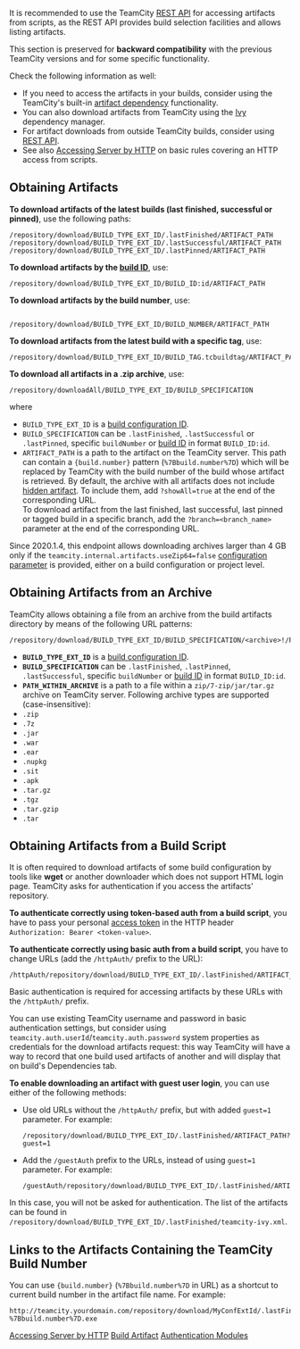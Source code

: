 [//]: # (title: Patterns for Accessing Build Artifacts)
[//]: # (auxiliary-id: Patterns for Accessing Build Artifacts)

<warning>

It is recommended to use the TeamCity [REST API](https://www.jetbrains.com/help/teamcity/rest/manage-finished-builds.html#Get+Build+Artifacts) for accessing artifacts from scripts, as the REST API provides build selection facilities and allows listing artifacts.
</warning>

This section is preserved for __backward compatibility__ with the previous TeamCity versions and for some specific functionality.

Check the following information as well:
* If you need to access the artifacts in your builds, consider using the TeamCity's built-in [artifact dependency](artifact-dependencies.md) functionality.
* You can also download artifacts from TeamCity using the [Ivy](artifact-dependencies.md#Configuring+Artifact+Dependencies+Using+Ant+Build+Script) dependency manager.
* For artifact downloads from outside TeamCity builds, consider using [REST API](https://www.jetbrains.com/help/teamcity/rest/teamcity-rest-api-documentation.html).
* See also [Accessing Server by HTTP](accessing-server-by-http.md) on basic rules covering an HTTP access from scripts.

## Obtaining Artifacts

__To download artifacts of the latest builds (last finished, successful or pinned)__, use the following paths:

```Shell
/repository/download/BUILD_TYPE_EXT_ID/.lastFinished/ARTIFACT_PATH
/repository/download/BUILD_TYPE_EXT_ID/.lastSuccessful/ARTIFACT_PATH
/repository/download/BUILD_TYPE_EXT_ID/.lastPinned/ARTIFACT_PATH

```

__To download artifacts by the [build ID](build-results-page.md#Internal+Build+ID)__, use:

```Shell
/repository/download/BUILD_TYPE_EXT_ID/BUILD_ID:id/ARTIFACT_PATH

```

__To download artifacts by the build number__, use:

```Shell

/repository/download/BUILD_TYPE_EXT_ID/BUILD_NUMBER/ARTIFACT_PATH

```

__To download artifacts from the latest build with a specific tag__, use:

```Shell
/repository/download/BUILD_TYPE_EXT_ID/BUILD_TAG.tcbuildtag/ARTIFACT_PATH

```

__To download all artifacts in a .zip archive__, use:

```Shell
/repository/downloadAll/BUILD_TYPE_EXT_ID/BUILD_SPECIFICATION

```

where
* `BUILD_TYPE_EXT_ID` is a [build configuration ID](configuring-general-settings.md).
* `BUILD_SPECIFICATION` can be `.lastFinished`, `.lastSuccessful` or `.lastPinned`, specific `buildNumber` or [build ID](build-results-page.md#Internal+Build+ID) in format `BUILD_ID:id`.
* `ARTIFACT_PATH` is a path to the artifact on the TeamCity server. This path can contain a `{build.number}` pattern (`%7Bbuild.number%7D`) which will be replaced by TeamCity with the build number of the build whose artifact is retrieved. By default, the archive with all artifacts does not include [hidden artifact](build-artifact.md#Hidden+Artifacts). To include them, add `?showAll=true` at the end of the corresponding URL.   
To download artifact from the last finished, last successful, last pinned or tagged build in a specific branch, add the `?branch=<branch_name>` parameter at the end of the corresponding URL.
  
Since 2020.1.4, this endpoint allows downloading archives larger than 4 GB only if the `teamcity.internal.artifacts.useZip64=false` [configuration parameter](configuring-build-parameters.md) is provided, either on a build configuration or project level.

## Obtaining Artifacts from an Archive

TeamCity allows obtaining a file from an archive from the build artifacts directory by means of the following URL patterns:

```Shell
/repository/download/BUILD_TYPE_EXT_ID/BUILD_SPECIFICATION/<archive>!/PATH_WITHIN_ARCHIVE

```

* __`BUILD_TYPE_EXT_ID`__ is a [build configuration ID](configuring-general-settings.md).
* __`BUILD_SPECIFICATION`__ can be `.lastFinished`, `.lastPinned`, `.lastSuccessful`, specific `buildNumber` or [build ID](build-results-page.md#Internal+Build+ID) in format `BUILD_ID:id`.
* __`PATH_WITHIN_ARCHIVE`__ is a path to a file within a `zip/7-zip/jar/tar.gz` archive on TeamCity server.
 Following archive types are supported (case-insensitive):
* `.zip`
* `.7z`
* `.jar`
* `.war`
* `.ear`
* `.nupkg`
* `.sit`
* `.apk`
* `.tar.gz`
* `.tgz`
* `.tar.gzip`
* `.tar`

[//]: # (Internal note. Do not delete. "Patterns For Accessing Build Artifactsd243e253.txt")

## Obtaining Artifacts from a Build Script

It is often required to download artifacts of some build configuration by tools like __wget__ or another downloader which does not support HTML login page. TeamCity asks for authentication if you access the artifacts' repository.

__To authenticate correctly using token-based auth from a build script__, you have to pass your personal [access token](configuring-your-user-profile.md#Managing+Access+Tokens) in the HTTP header `Authorization: Bearer <token-value>`.

__To authenticate correctly using basic auth from a build script__, you have to change URLs (add the `/httpAuth/` prefix to the URL):

```Shell
/httpAuth/repository/download/BUILD_TYPE_EXT_ID/.lastFinished/ARTIFACT_PATH

```

Basic authentication is required for accessing artifacts by these URLs with the `/httpAuth/` prefix.

You can use existing TeamCity username and password in basic authentication settings, but consider using `teamcity.auth.userId`/`teamcity.auth.password` system properties as credentials for the download artifacts request: this way TeamCity will have a way to record that one build used artifacts of another and will display that on build's Dependencies tab.

__To enable downloading an artifact with guest user login__, you can use either of the following methods:

*  Use old URLs without the `/httpAuth/` prefix, but with added `guest=1` parameter. For example:

    ```Shell
    /repository/download/BUILD_TYPE_EXT_ID/.lastFinished/ARTIFACT_PATH?guest=1

    ```

* Add the `/guestAuth` prefix to the URLs, instead of using `guest=1` parameter. For example:

    ```Shell
    /guestAuth/repository/download/BUILD_TYPE_EXT_ID/.lastFinished/ARTIFACT_PATH

    ```

In this case, you will not be asked for authentication. The list of the artifacts can be found in `/repository/download/BUILD_TYPE_EXT_ID/.lastFinished/teamcity-ivy.xml`.

## Links to the Artifacts Containing the TeamCity Build Number

You can use `{build.number}` (`%7Bbuild.number%7D` in URL) as a shortcut to current build number in the artifact file name. For example:

```Shell
http://teamcity.yourdomain.com/repository/download/MyConfExtId/.lastFinished/TeamCity-%7Bbuild.number%7D.exe

```

[//]: # (Internal note. Do not delete. "Patterns For Accessing Build Artifactsd243e349.txt")    

<seealso>
        <category ref="extending_tc">
            <a href="accessing-server-by-http.md">Accessing Server by HTTP</a>
        </category>
        <category ref="concepts">
            <a href="build-artifact.md">Build Artifact</a>
            <a href="authentication-modules.md">Authentication Modules</a>
        </category>
</seealso>